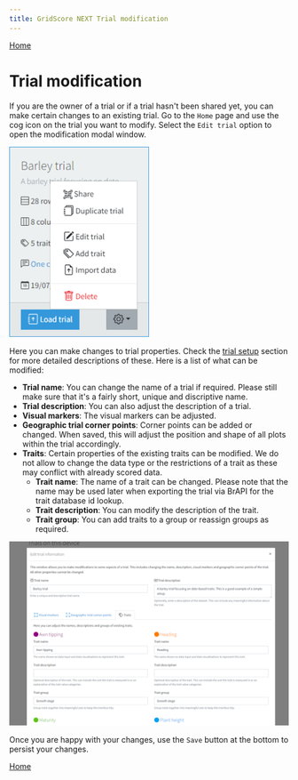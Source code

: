 ```yaml
---
title: GridScore NEXT Trial modification
---
```


<a href="index.html" class="btn btn-dark">Home</a>

# Trial modification

If you are the owner of a trial or if a trial hasn't been shared yet, you can make certain changes to an existing trial. Go to the `Home` page and use the cog icon on the trial you want to modify. Select the `Edit trial` option to open the modification modal window.

<img src="img/home-trial-settings.png" style="max-width: 50%;" alt="Trial settings">

Here you can make changes to trial properties. Check the <a href="trial-setup.html">trial setup</a> section for more detailed descriptions of these. Here is a list of what can be modified:

- **Trial name**: You can change the name of a trial if required. Please still make sure that it's a fairly short, unique and discriptive name.
- **Trial description**: You can also adjust the description of a trial.
- **Visual markers**: The visual markers can be adjusted.
- **Geographic trial corner points**: Corner points can be added or changed. When saved, this will adjust the position and shape of all plots within the trial accordingly.
- **Traits**: Certain properties of the existing traits can be modified. We do not allow to change the data type or the restrictions of a trait as these may conflict with already scored data.
  - **Trait name**: The name of a trait can be changed. Please note that the name may be used later when exporting the trial via BrAPI for the trait database id lookup.
  - **Trait description**: You can modify the description of the trait.
  - **Trait group**: You can add traits to a group or reassign groups as required.

<img src="img/trial-modification.png" style="max-width: 100%;" alt="Trial modification screen">

Once you are happy with your changes, use the `Save` button at the bottom to persist your changes.

<a href="index.html" class="btn btn-dark">Home</a>